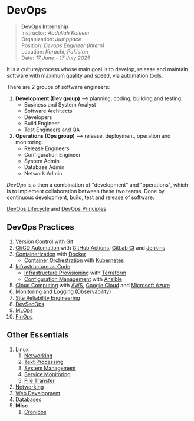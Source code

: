 
# DevOps

> **DevOps Internship**  
> Instructor: *Abdullah Kaleem*  
> Organization: *Jumppace*  
> Position: *Devops Engineer (Intern)*  
> Location: *Karachi, Pakistan*  
> Date: *17 June - 17 July 2025*

It is a culture/process whose main goal is to develop, release and maintain software with maximum quality and speed, via automation tools.

There are 2 groups of software engineers:

1. **Development (Dev group)** --> planning, coding, building and testing.
    - Business and System Analyst
    - Software Architects
    - Developers
    - Build Engineer
    - Test Engineers and QA
2. **Operations (Ops group)** --> release, deployment, operation and monitoring.
    - Release Engineers
    - Configuration Engineer
    - System Admin
    - Database Admin
    - Network Admin

*DevOps* is a then a combination of "development" and "operations", which is to implement collaboration between these two teams. Done by continuous development, build, test and release of software.

[DevOps Lifecycle](devops-lifecycle.md) and [DevOps Principles](devops-principles.md)

## DevOps Practices

1. [Version Control](docs/version-control.md) with [Git](docs/tools/git.md)
2. [CI/CD Automation](docs/ci-cd.md) with [GitHub Actions](docs/tools/github-actions.md), [GitLab CI](docs/tools/gitlab-ci.md) and [Jenkins](docs/tools/jenkins.md)
3. [Containerization](docs/containerization.md) with [Docker](docs/tools/docker.md)
    - [Container Orchestration](docs/containerization#container-orchestration.md) with [Kubernetes](docs/tools/kubernetes.md)
4. [Infrastructure as Code](docs/infrastructure-as-code.md)
    - [Infrastructure Provisioning](docs/infrastructure-as-code#infrastructure-provisioning.md) with [Terraform](docs/tools/terraform.md)
    - [Configuration Management](docs/infrastructure-as-code#configuration-management.md) with [Ansible](docs/tools/ansible.md)
5. [Cloud Computing](docs/cloud-computing.md) with [AWS](docs/aws.md), [Google Cloud](docs/google-cloud.md) and [Microsoft Azure](docs/azure.md)
6. [Monitoring and Logging (Observability)](docs/observability.md)
7. [Site Reliability Engineering](docs/site-reliability-engineering.md)
8. [DevSecOps](docs/devsecops.md)
9. [MLOps](docs/mlops.md)
10. [FinOps](docs/finops.md)

## Other Essentials

1. [Linux](docs/linux.md)
   1. [Networking](docs/linux-networking.md)
   2. [Text Processing](docs/linux-text-processing.md)
   3. [System Management](docs/linux-system-management.md)
   4. [Service Monitoring](docs/linux-service-monitoring.md)
   5. [File Transfer](docs/linux-file-transfer.md)
2. [Networking](docs/networking.md)
3. [Web Development](docs/web-development.md)
4. [Databases](docs/databases.md)
5. **Misc**
   1. [Cronjobs](docs/cronjobs.md)